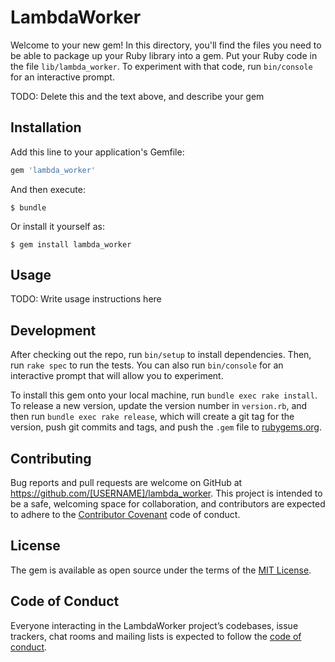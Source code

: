 # LambdaWorker

Welcome to your new gem! In this directory, you'll find the files you need to be able to package up your Ruby library into a gem. Put your Ruby code in the file `lib/lambda_worker`. To experiment with that code, run `bin/console` for an interactive prompt.

TODO: Delete this and the text above, and describe your gem

## Installation

Add this line to your application's Gemfile:

```ruby
gem 'lambda_worker'
```

And then execute:

    $ bundle

Or install it yourself as:

    $ gem install lambda_worker

## Usage

TODO: Write usage instructions here

## Development

After checking out the repo, run `bin/setup` to install dependencies. Then, run `rake spec` to run the tests. You can also run `bin/console` for an interactive prompt that will allow you to experiment.

To install this gem onto your local machine, run `bundle exec rake install`. To release a new version, update the version number in `version.rb`, and then run `bundle exec rake release`, which will create a git tag for the version, push git commits and tags, and push the `.gem` file to [rubygems.org](https://rubygems.org).

## Contributing

Bug reports and pull requests are welcome on GitHub at https://github.com/[USERNAME]/lambda_worker. This project is intended to be a safe, welcoming space for collaboration, and contributors are expected to adhere to the [Contributor Covenant](http://contributor-covenant.org) code of conduct.

## License

The gem is available as open source under the terms of the [MIT License](https://opensource.org/licenses/MIT).

## Code of Conduct

Everyone interacting in the LambdaWorker project’s codebases, issue trackers, chat rooms and mailing lists is expected to follow the [code of conduct](https://github.com/[USERNAME]/lambda_worker/blob/master/CODE_OF_CONDUCT.md).
